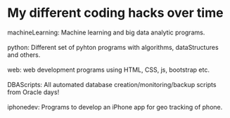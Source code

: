 # My different coding hacks over time

machineLearning:    Machine learning and big data analytic programs.<br><br>
python:             Different set of pyhton programs with algorithms, dataStructures and others.<br><br>
web:                web development programs using HTML, CSS, js, bootstrap etc.<br><br>
DBAScripts:         All automated database creation/monitoring/backup scripts from Oracle days!<br><br>
iphonedev:          Programs to develop an iPhone app for geo tracking of phone.<br><br>
